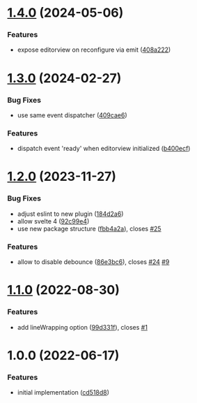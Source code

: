 # [1.4.0](https://github.com/touchifyapp/svelte-codemirror-editor/compare/v1.3.0...v1.4.0) (2024-05-06)


### Features

* expose editorview on reconfigure via emit ([408a222](https://github.com/touchifyapp/svelte-codemirror-editor/commit/408a222fe13baecf095265c0756ca6d8bdcd7b87))

# [1.3.0](https://github.com/touchifyapp/svelte-codemirror-editor/compare/v1.2.0...v1.3.0) (2024-02-27)


### Bug Fixes

* use same event dispatcher ([409cae6](https://github.com/touchifyapp/svelte-codemirror-editor/commit/409cae6ceaae267ad92001708cba155be45b8c98))


### Features

* dispatch event 'ready' when editorview initialized ([b400ecf](https://github.com/touchifyapp/svelte-codemirror-editor/commit/b400ecf7867e7b59769ad26eb9eeb2ddd0184ce3))

# [1.2.0](https://github.com/touchifyapp/svelte-codemirror-editor/compare/v1.1.0...v1.2.0) (2023-11-27)


### Bug Fixes

* adjust eslint to new plugin ([184d2a6](https://github.com/touchifyapp/svelte-codemirror-editor/commit/184d2a64867affbb94c014ba7abeef064a84c761))
* allow svelte 4 ([92c99e4](https://github.com/touchifyapp/svelte-codemirror-editor/commit/92c99e4c06d249744474165696410df4ba07f886))
* use new package structure ([fbb4a2a](https://github.com/touchifyapp/svelte-codemirror-editor/commit/fbb4a2a20146fb51bf8bdbc5246e12a680e2810d)), closes [#25](https://github.com/touchifyapp/svelte-codemirror-editor/issues/25)


### Features

* allow to disable debounce ([86e3bc6](https://github.com/touchifyapp/svelte-codemirror-editor/commit/86e3bc616d5d10ad50f26acda7079d0605a8ba8d)), closes [#24](https://github.com/touchifyapp/svelte-codemirror-editor/issues/24) [#9](https://github.com/touchifyapp/svelte-codemirror-editor/issues/9)

# [1.1.0](https://github.com/touchifyapp/svelte-codemirror-editor/compare/v1.0.0...v1.1.0) (2022-08-30)


### Features

* add lineWrapping option ([99d331f](https://github.com/touchifyapp/svelte-codemirror-editor/commit/99d331f3ef58f8d9ce09b024c116dd16d33b2b8f)), closes [#1](https://github.com/touchifyapp/svelte-codemirror-editor/issues/1)

# 1.0.0 (2022-06-17)


### Features

* initial implementation ([cd518d8](https://github.com/touchifyapp/svelte-codemirror-editor/commit/cd518d885cd9ba8f260e237dedd329cb92957616))
